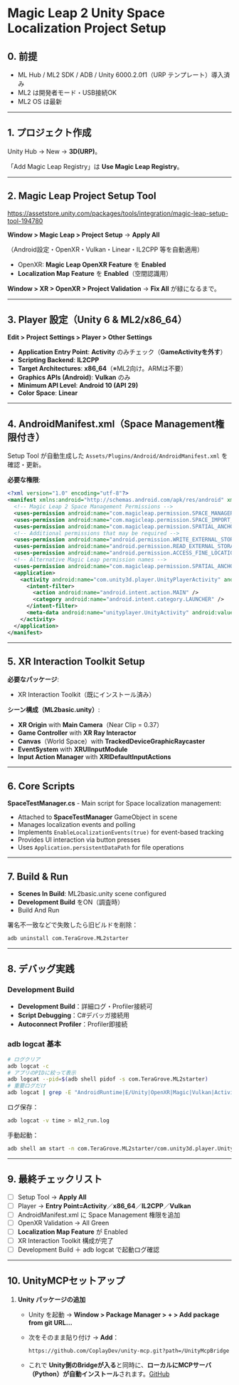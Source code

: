 # Magic Leap 2 Unity Space Localization Project Setup

## 0. 前提

- ML Hub / ML2 SDK / ADB / Unity 6000.2.0f1（URP テンプレート）導入済み
- ML2 は開発者モード・USB接続OK
- ML2 OS は最新

---

## 1. プロジェクト作成

Unity Hub → New → **3D(URP)**。

「Add Magic Leap Registry」は **Use Magic Leap Registry**。

---

## 2. Magic Leap Project Setup Tool

https://assetstore.unity.com/packages/tools/integration/magic-leap-setup-tool-194780

**Window > Magic Leap > Project Setup** → **Apply All**

（Android設定・OpenXR・Vulkan・Linear・IL2CPP 等を自動適用）

- OpenXR: **Magic Leap OpenXR Feature** を **Enabled**
- **Localization Map Feature** を **Enabled**（空間認識用）

**Window > XR > OpenXR > Project Validation** → **Fix All** が緑になるまで。

---

## 3. Player 設定（Unity 6 & ML2/x86_64）

**Edit > Project Settings > Player > Other Settings**

- **Application Entry Point**: **Activity** のみチェック（**GameActivityを外す**）
- **Scripting Backend**: **IL2CPP**
- **Target Architectures**: **x86_64**（※ML2向け。ARMは不要）
- **Graphics APIs (Android)**: **Vulkan** のみ
- **Minimum API Level**: **Android 10 (API 29)**
- **Color Space**: **Linear**

---

## 4. AndroidManifest.xml（Space Management権限付き）

Setup Tool が自動生成した `Assets/Plugins/Android/AndroidManifest.xml` を確認・更新。

**必要な権限**:

```xml
<?xml version="1.0" encoding="utf-8"?>
<manifest xmlns:android="http://schemas.android.com/apk/res/android" xmlns:tools="http://schemas.android.com/tools">
  <!-- Magic Leap 2 Space Management Permissions -->
  <uses-permission android:name="com.magicleap.permission.SPACE_MANAGER" />
  <uses-permission android:name="com.magicleap.permission.SPACE_IMPORT_EXPORT" />
  <uses-permission android:name="com.magicleap.permission.SPATIAL_ANCHOR" />
  <!-- Additional permissions that may be required -->
  <uses-permission android:name="android.permission.WRITE_EXTERNAL_STORAGE" />
  <uses-permission android:name="android.permission.READ_EXTERNAL_STORAGE" />
  <uses-permission android:name="android.permission.ACCESS_FINE_LOCATION" />
  <!-- Alternative Magic Leap permission names -->
  <uses-permission android:name="com.magicleap.permission.SPATIAL_ANCHORS" />
  <application>
    <activity android:name="com.unity3d.player.UnityPlayerActivity" android:theme="@style/UnityThemeSelector">
      <intent-filter>
        <action android:name="android.intent.action.MAIN" />
        <category android:name="android.intent.category.LAUNCHER" />
      </intent-filter>
      <meta-data android:name="unityplayer.UnityActivity" android:value="true" />
    </activity>
  </application>
</manifest>
```

---

## 5. XR Interaction Toolkit Setup

**必要なパッケージ**:
- XR Interaction Toolkit（既にインストール済み）

**シーン構成（ML2basic.unity）**:
- **XR Origin** with **Main Camera**（Near Clip = 0.37）
- **Game Controller** with **XR Ray Interactor**
- **Canvas**（World Space）with **TrackedDeviceGraphicRaycaster**
- **EventSystem** with **XRUIInputModule**
- **Input Action Manager** with **XRIDefaultInputActions**

---

## 6. Core Scripts

**SpaceTestManager.cs** - Main script for Space localization management:
- Attached to **SpaceTestManager** GameObject in scene
- Manages localization events and polling
- Implements `EnableLocalizationEvents(true)` for event-based tracking
- Provides UI interaction via button presses
- Uses `Application.persistentDataPath` for file operations

---

## 7. Build & Run

- **Scenes In Build**: ML2basic.unity scene configured
- **Development Build** をON（調査時）
- Build And Run

署名不一致などで失敗したら旧ビルドを削除：

```bash
adb uninstall com.TeraGrove.ML2starter
```

---

## 8. デバッグ実践

### Development Build

- **Development Build**：詳細ログ・Profiler接続可
- **Script Debugging**：C#デバッガ接続用
- **Autoconnect Profiler**：Profiler即接続

### adb logcat 基本

```bash
# ログクリア
adb logcat -c
# アプリのPIDに絞って表示
adb logcat --pid=$(adb shell pidof -s com.TeraGrove.ML2starter)
# 重要ログだけ
adb logcat | grep -E "AndroidRuntime|E/Unity|OpenXR|Magic|Vulkan|ActivityManager|Crash|Localization"
```

ログ保存：

```bash
adb logcat -v time > ml2_run.log
```

手動起動：

```bash
adb shell am start -n com.TeraGrove.ML2starter/com.unity3d.player.UnityPlayerActivity
```

---

## 9. 最終チェックリスト

- [ ] Setup Tool → **Apply All**
- [ ] Player → **Entry Point=Activity**／**x86_64**／**IL2CPP**／**Vulkan**
- [ ] AndroidManifest.xml に Space Management 権限を追加
- [ ] OpenXR Validation → All Green
- [ ] **Localization Map Feature** が Enabled
- [ ] XR Interaction Toolkit 構成が完了
- [ ] Development Build ＋ adb logcat で起動ログ確認

---

## 10. UnityMCPセットアップ

1. **Unity パッケージの追加**
    - Unity を起動 → **Window > Package Manager > + > Add package from git URL…**
    - 次をそのまま貼り付け → **Add**：
        
        ```
        https://github.com/CoplayDev/unity-mcp.git?path=/UnityMcpBridge
        ```
        
    - これで **Unity側のBridgeが入る**と同時に、**ローカルにMCPサーバ（Python）が自動インストール**されます。[GitHub](https://github.com/CoplayDev/unity-mcp?tab=readme-ov-file)